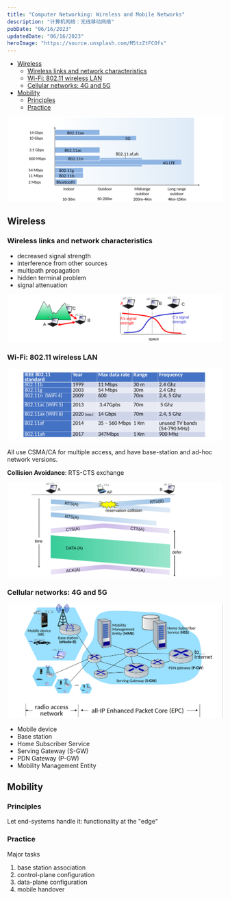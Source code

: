 ```yaml
---
title: "Computer Networking: Wireless and Mobile Networks"
description: "计算机网络：无线移动网络"
pubDate: "06/16/2023"
updatedDate: "06/16/2023"
heroImage: "https://source.unsplash.com/M5tzZtFCOfs"
---
```


<!--toc:start-->
- [Wireless](#wireless)
  - [Wireless links and network characteristics](#wireless-links-and-network-characteristics)
  - [Wi-Fi: 802.11 wireless LAN](#wi-fi-80211-wireless-lan)
  - [Cellular networks: 4G and 5G](#cellular-networks-4g-and-5g)
- [Mobility](#mobility)
  - [Principles](#principles)
  - [Practice](#practice)
<!--toc:end-->

![](../../../assets/computer_networking/characteristics_wireless.png)

## Wireless

### Wireless links and network characteristics

- decreased signal strength
- interference from other sources
- multipath propagation
- hidden terminal problem
- signal attenuation

![](../../../assets/computer_networking/hidden_terminal_signal_attenuation.png)

### Wi-Fi: 802.11 wireless LAN

![](../../../assets/computer_networking/wifi.png)

All use CSMA/CA for multiple access, and have base-station and ad-hoc network versions.

**Collision Avoidance**: RTS-CTS exchange

![](../../../assets/computer_networking/collision_avoidance.png)

### Cellular networks: 4G and 5G

![](../../../assets/computer_networking/cellular.png)

- Mobile device
- Base station
- Home Subscriber Service
- Serving Gateway (S-GW)
- PDN Gateway (P-GW)
- Mobility Management Entity

## Mobility

### Principles

Let end-systems handle it: functionality at the "edge"

### Practice

Major tasks
1. base station association
2. control-plane configuration
3. data-plane configuration
4. mobile handover

